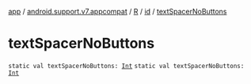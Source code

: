 [app](../../../index.md) / [android.support.v7.appcompat](../../index.md) / [R](../index.md) / [id](index.md) / [textSpacerNoButtons](./text-spacer-no-buttons.md)

# textSpacerNoButtons

`static val textSpacerNoButtons: `[`Int`](https://kotlinlang.org/api/latest/jvm/stdlib/kotlin/-int/index.html)
`static val textSpacerNoButtons: `[`Int`](https://kotlinlang.org/api/latest/jvm/stdlib/kotlin/-int/index.html)